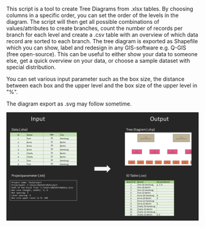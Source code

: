 This script is a tool to create Tree Diagrams from .xlsx tables. By choosing columns in a specific order, you can set the order of the levels in the diagram. The script will then get all possible combinations of values/attributes to create branches, count the number of records per branch for each level and create a .csv table with an overview of which data record are sorted to each branch. The tree diagram is exported as Shapefile which you can show, label and redesign in any GIS-software e.g. Q-GIS (free open-source). This can be useful to either show your data to someone else, get a quick overview on your data, or choose a sample dataset with special distribution. 

You can set various input parameter such as the box size, the distance between each box and the upper level and the box size of the upper level in "%".

The diagram export as .svg may follow sometime.

<img src="images\Overview.png">
